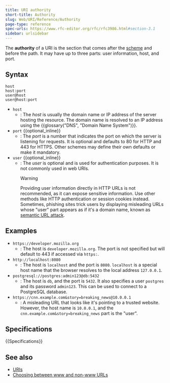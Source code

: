 ```yaml
---
title: URI authority
short-title: Authority
slug: Web/URI/Reference/Authority
page-type: reference
spec-urls: https://www.rfc-editor.org/rfc/rfc3986.html#section-3.1
sidebar: urlsidebar
---
```


The **authority** of a URI is the section that comes after the [scheme](/en-US/docs/Web/URI/Reference/Schemes) and before the path. It may have up to three parts: user information, host, and port.

## Syntax

```url
host
host:port
user@host
user@host:port
```

- `host`
  - : The _host_ is usually the domain name or IP address of the server hosting the resource. The domain name is resolved to an IP address using the {{glossary("DNS", "Domain Name System")}}.
- `port` {{optional_inline}}
  - : The _port_ is a number that indicates the port on which the server is listening for requests. It is optional and defaults to 80 for HTTP and 443 for HTTPS. Other schemes may define their own defaults or make it mandatory.
- `user` {{optional_inline}}
  - : The _user_ is optional and is used for authentication purposes. It is not commonly used in web URIs.
    > [!WARNING]
    > Providing user information directly in HTTP URLs is not recommended, as it can expose sensitive information. Use other methods like HTTP authentication or session cookies instead. Sometimes, phishing sites trick users by displaying misleading URLs whose "user" part appears as if it's a domain name, known as [semantic URL attack](https://en.wikipedia.org/wiki/Semantic_URL_attack).

## Examples

- `https://developer.mozilla.org`
  - : The host is `developer.mozilla.org`. The port is not specified but will default to 443 if accessed via `https:`.
- `http://localhost:8080`
  - : The host is `localhost` and the port is `8080`. `localhost` is a special host name that the browser resolves to the local address `127.0.0.1`.
- `postgresql://postgres:admin123@db:5432`
  - : The host is `db`, and the port is `5432`. It also specifies a user `postgres` and its password `admin123`. This can be used to connect to a PostgreSQL database.
- `https://cnn.example.com&story=breaking_news@10.0.0.1`
  - : A misleading URL that looks like it's pointing to a trusted website. However, the host name is `10.0.0.1`, and the `cnn.example.com&story=breaking_news` part is the "user".

## Specifications

{{Specifications}}

## See also

- [URIs](/en-US/docs/Web/URI)
- [Choosing between www and non-www URLs](/en-US/docs/Web/URI/Guides/Choosing_between_www_and_non-www_URLs)
